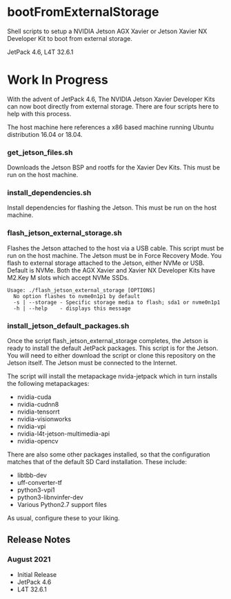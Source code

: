 # bootFromExternalStorage
Shell scripts to setup a NVIDIA Jetson AGX Xavier or Jetson Xavier NX Developer Kit to boot from external storage.

JetPack 4.6, L4T 32.6.1

# Work In Progress

With the advent of JetPack 4.6, The NVIDIA Jetson Xavier Developer Kits can now boot directly from external storage. 
There are four scripts here to help with this process.

The host machine here references a x86 based machine running Ubuntu distribution 16.04 or 18.04.

### get_jetson_files.sh
Downloads the Jetson BSP and rootfs for the Xavier Dev Kits. This must be run on the host machine.

### install_dependencies.sh
Install dependencies for flashing the Jetson. This must be run on the host machine.

### flash_jetson_external_storage.sh
Flashes the Jetson attached to the host via a USB cable. This script must be run on the host machine. The Jetson must be in Force Recovery Mode.
You flash to external storage attached to the Jetson, either NVMe or USB. Default is NVMe. Both the AGX Xavier and Xavier NX 
Developer Kits have M2.Key M slots which accept NVMe SSDs. 
```
Usage: ./flash_jetson_external_storage [OPTIONS]
  No option flashes to nvme0n1p1 by default
  -s | --storage - Specific storage media to flash; sda1 or nvme0n1p1
  -h | --help    - displays this message
```
 
 ### install_jetson_default_packages.sh
 Once the script flash_jetson_external_storage completes, the Jetson is ready to install the default JetPack packages. This script is for the Jetson. You will need to either download the script or clone this repository on the Jetson itself. The Jetson must be connected to the Internet.
 
 The script will install the metapackage nvida-jetpack which in turn installs the following metapackages:
 
 * nvidia-cuda
 * nvidia-cudnn8
 * nvidia-tensorrt
 * nvidia-visionworks
 * nvidia-vpi
 * nvidia-l4t-jetson-multimedia-api
 * nvidia-opencv
 
 There are also some other packages installed, so that the configuration matches that of the default SD Card installation. These include:
 
 * libtbb-dev
 * uff-converter-tf
 * python3-vpi1
 * python3-libnvinfer-dev
 * Various Python2.7 support files

As usual, configure these to your liking.

## Release Notes

### August 2021
* Initial Release
* JetPack 4.6
* L4T 32.6.1

